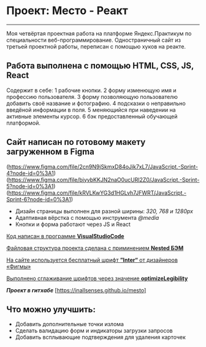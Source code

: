 
# Проект: Место - Реакт
-------------------

Моя четвёртая проектная работа на платформе Яндекс.Практикум по специальности веб-программирование.
Одностраничный сайт из третьей проектной работы, переписан с помощью хуков на реакте.

## Работа выполнена с помощью HTML, CSS, JS, React

Содержит в себе:
1 рабочие кнопки.
2 форму изменющую имя и профессию пользователя.
3 форму позволяющую пользователю добавить своё название и фотографию.
4 подсказки о неправильно введёной информации в поля. 
5 меняющийся при наведении на активные элементы курсор.
6 бэк предоставленный обучающей платформой.

## Cайт написан по готовому макету загруженном в Figma
(https://www.figma.com/file/2cn9N9jSkmxD84oJik7xL7/JavaScript.-Sprint-4?node-id=0%3A1)
(https://www.figma.com/file/bjyvbKKJN2naO0ucURl2Z0/JavaScript.-Sprint-5?node-id=0%3A1)
(https://www.figma.com/file/kRVLKwYG3d1HGLvh7JFWRT/JavaScript.-Sprint-6?node-id=0%3A1)

* Дизайн страницы выполнен для разной ширины: _320, 768 и 1280px_
* Адаптивная вёрстка с помощью инструмента _@media_
* Кнопки и форма работают через JS и React


[Код написан в программе **VisualStudioCode**](https://code.visualstudio.com/)

[Файловая структура проекта сделана с приминением **Nested БЭМ**](https://ru.bem.info/methodology/filestructure/)

[На сайте используется бесплатный шрифт **”Inter“** от дизайнеров «Фигмы»](https://rsms.me/inter/)

[Выполнено сглаживание шрифтов через значение **optimizeLegibility**](https://doka.guide/css/text-rendering/)

**_Проект в гитхабе_**
[https://inallsenses.github.io/mesto]

## Что можно улучшить:
* Добавить дополнительные точки излома
* Сделать валидацию форм и индикаторы загрузки запросов
* Добавить всплывающие подтверждения для удаления карточек